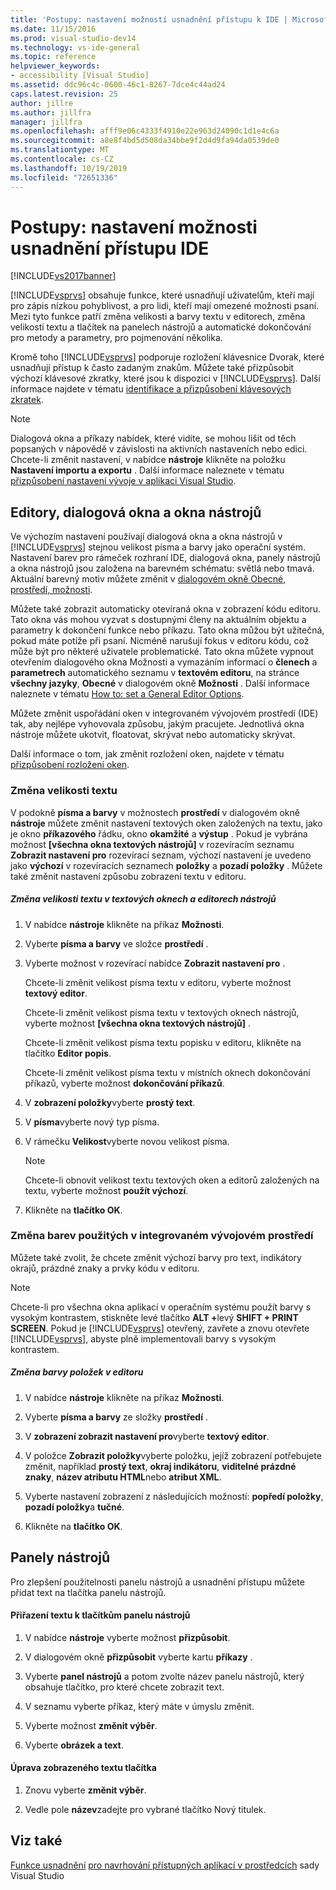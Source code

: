 ```yaml
---
title: 'Postupy: nastavení možností usnadnění přístupu k IDE | Microsoft Docs'
ms.date: 11/15/2016
ms.prod: visual-studio-dev14
ms.technology: vs-ide-general
ms.topic: reference
helpviewer_keywords:
- accessibility [Visual Studio]
ms.assetid: ddc96c4c-0600-46c1-8267-7dce4c44ad24
caps.latest.revision: 25
author: jillre
ms.author: jillfra
manager: jillfra
ms.openlocfilehash: afff9e06c4333f4910e22e963d24090c1d1e4c6a
ms.sourcegitcommit: a8e8f4bd5d508da34bbe9f2d4d9fa94da0539de0
ms.translationtype: MT
ms.contentlocale: cs-CZ
ms.lasthandoff: 10/19/2019
ms.locfileid: "72651336"
---
```

# <a name="how-to-set-ide-accessibility-options"></a>Postupy: nastavení možnosti usnadnění přístupu IDE
[!INCLUDE[vs2017banner](../../includes/vs2017banner.md)]

[!INCLUDE[vsprvs](../../includes/vsprvs-md.md)] obsahuje funkce, které usnadňují uživatelům, kteří mají pro zápis nízkou pohyblivost, a pro lidi, kteří mají omezené možnosti psaní. Mezi tyto funkce patří změna velikosti a barvy textu v editorech, změna velikosti textu a tlačítek na panelech nástrojů a automatické dokončování pro metody a parametry, pro pojmenování několika.

 Kromě toho [!INCLUDE[vsprvs](../../includes/vsprvs-md.md)] podporuje rozložení klávesnice Dvorak, které usnadňují přístup k často zadaným znakům. Můžete také přizpůsobit výchozí klávesové zkratky, které jsou k dispozici v [!INCLUDE[vsprvs](../../includes/vsprvs-md.md)]. Další informace najdete v tématu [identifikace a přizpůsobení klávesových zkratek](../../ide/identifying-and-customizing-keyboard-shortcuts-in-visual-studio.md).

> [!NOTE]
> Dialogová okna a příkazy nabídek, které vidíte, se mohou lišit od těch popsaných v nápovědě v závislosti na aktivních nastaveních nebo edici. Chcete-li změnit nastavení, v nabídce **nástroje** klikněte na položku **Nastavení importu a exportu** . Další informace naleznete v tématu [přizpůsobení nastavení vývoje v aplikaci Visual Studio](https://msdn.microsoft.com/22c4debb-4e31-47a8-8f19-16f328d7dcd3).

## <a name="editors-dialogs-and-tool-windows"></a>Editory, dialogová okna a okna nástrojů
 Ve výchozím nastavení používají dialogová okna a okna nástrojů v [!INCLUDE[vsprvs](../../includes/vsprvs-md.md)] stejnou velikost písma a barvy jako operační systém. Nastavení barev pro rámeček rozhraní IDE, dialogová okna, panely nástrojů a okna nástrojů jsou založena na barevném schématu: světlá nebo tmavá. Aktuální barevný motiv můžete změnit v [dialogovém okně Obecné, prostředí, možnosti](../../ide/reference/general-environment-options-dialog-box.md).

 Můžete také zobrazit automaticky otevíraná okna v zobrazení kódu editoru. Tato okna vás mohou vyzvat s dostupnými členy na aktuálním objektu a parametry k dokončení funkce nebo příkazu. Tato okna můžou být užitečná, pokud máte potíže při psaní. Nicméně narušují fokus v editoru kódu, což může být pro některé uživatele problematické. Tato okna můžete vypnout otevřením dialogového okna Možnosti a vymazáním informací o **členech** a **parametrech** automatického seznamu v **textovém editoru**, na stránce **všechny jazyky**, **Obecné** v dialogovém okně **Možnosti** . Další informace naleznete v tématu [How to: set a General Editor Options](https://msdn.microsoft.com/704e4a7b-2162-4bed-8a47-f4f6ffec98c2).

 Můžete změnit uspořádání oken v integrovaném vývojovém prostředí (IDE) tak, aby nejlépe vyhovovala způsobu, jakým pracujete. Jednotlivá okna nástroje můžete ukotvit, floatovat, skrývat nebo automaticky skrývat.

 Další informace o tom, jak změnit rozložení oken, najdete v tématu [přizpůsobení rozložení oken](../../ide/customizing-window-layouts-in-visual-studio.md).

### <a name="changing-the-size-of-text"></a>Změna velikosti textu
 V podokně **písma a barvy** v možnostech **prostředí** v dialogovém okně **nástroje** můžete změnit nastavení textových oken založených na textu, jako je okno **příkazového** řádku, okno **okamžité** a **výstup** . Pokud je vybrána možnost **[všechna okna textových nástrojů]** v rozevíracím seznamu **Zobrazit nastavení pro** rozevírací seznam, výchozí nastavení je uvedeno jako **výchozí** v rozevíracích seznamech **položky** a **pozadí položky** . Můžete také změnit nastavení způsobu zobrazení textu v editoru.

##### <a name="to-change-the-size-of-text-in-text-based-tool-windows-and-editors"></a>Změna velikosti textu v textových oknech a editorech nástrojů

1. V nabídce **nástroje** klikněte na příkaz **Možnosti**.

2. Vyberte **písma a barvy** ve složce **prostředí** .

3. Vyberte možnost v rozevírací nabídce **Zobrazit nastavení pro** .

     Chcete-li změnit velikost písma textu v editoru, vyberte možnost **textový editor**.

     Chcete-li změnit velikost písma textu v textových oknech nástrojů, vyberte možnost **[všechna okna textových nástrojů]** .

     Chcete-li změnit velikost písma textu popisku v editoru, klikněte na tlačítko **Editor popis**.

     Chcete-li změnit velikost písma textu v místních oknech dokončování příkazů, vyberte možnost **dokončování příkazů**.

4. V **zobrazení položky**vyberte **prostý text**.

5. V **písma**vyberte nový typ písma.

6. V rámečku **Velikost**vyberte novou velikost písma.

    > [!NOTE]
    > Chcete-li obnovit velikost textu textových oken a editorů založených na textu, vyberte možnost **použít výchozí**.

7. Klikněte na **tlačítko OK**.

### <a name="changing-the-colors-used-in-the-ide"></a>Změna barev použitých v integrovaném vývojovém prostředí
 Můžete také zvolit, že chcete změnit výchozí barvy pro text, indikátory okrajů, prázdné znaky a prvky kódu v editoru.

> [!NOTE]
> Chcete-li pro všechna okna aplikací v operačním systému použít barvy s vysokým kontrastem, stiskněte levé tlačítko <strong>ALT +</strong>levý **SHIFT + PRINT SCREEN**. Pokud je [!INCLUDE[vsprvs](../../includes/vsprvs-md.md)] otevřený, zavřete a znovu otevřete [!INCLUDE[vsprvs](../../includes/vsprvs-md.md)], abyste plně implementovali barvy s vysokým kontrastem.

##### <a name="to-change-the-color-of-items-in-the-editor"></a>Změna barvy položek v editoru

1. V nabídce **nástroje** klikněte na příkaz **Možnosti**.

2. Vyberte **písma a barvy** ze složky **prostředí** .

3. V **zobrazení zobrazit nastavení pro**vyberte **textový editor**.

4. V položce **Zobrazit položky**vyberte položku, jejíž zobrazení potřebujete změnit, například **prostý text**, **okraj indikátoru**, **viditelné prázdné znaky**, **název atributu HTML**nebo **atribut XML**.

5. Vyberte nastavení zobrazení z následujících možností: **popředí položky**, **pozadí položky**a **tučné**.

6. Klikněte na **tlačítko OK**.

## <a name="toolbars"></a>Panely nástrojů
 Pro zlepšení použitelnosti panelu nástrojů a usnadnění přístupu můžete přidat text na tlačítka panelu nástrojů.

#### <a name="to-assign-text-to-toolbar-buttons"></a>Přiřazení textu k tlačítkům panelu nástrojů

1. V nabídce **nástroje** vyberte možnost **přizpůsobit**.

2. V dialogovém okně **přizpůsobit** vyberte kartu **příkazy** .

3. Vyberte **panel nástrojů** a potom zvolte název panelu nástrojů, který obsahuje tlačítko, pro které chcete zobrazit text.

4. V seznamu vyberte příkaz, který máte v úmyslu změnit.

5. Vyberte možnost **změnit výběr**.

6. Vyberte **obrázek a text**.

#### <a name="to-modify-the-buttons-displayed-text"></a>Úprava zobrazeného textu tlačítka

1. Znovu vyberte **změnit výběr**.

2. Vedle pole **název**zadejte pro vybrané tlačítko Nový titulek.

## <a name="see-also"></a>Viz také
 [Funkce usnadnění](../../ide/reference/accessibility-features-of-visual-studio.md) [pro navrhování přístupných aplikací v prostředcích](../../ide/reference/resources-for-designing-accessible-applications.md) sady Visual Studio
